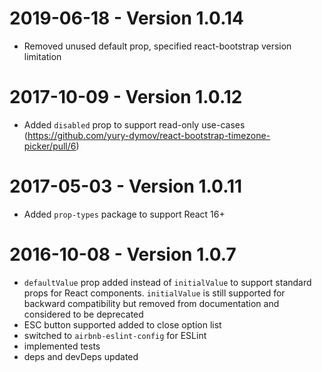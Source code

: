 # 2019-06-18 - Version 1.0.14
* Removed unused default prop, specified react-bootstrap version limitation

# 2017-10-09 - Version 1.0.12
* Added `disabled` prop to support read-only use-cases (https://github.com/yury-dymov/react-bootstrap-timezone-picker/pull/6)

# 2017-05-03 - Version 1.0.11
* Added `prop-types` package to support React 16+

# 2016-10-08 - Version 1.0.7
* `defaultValue` prop added instead of `initialValue` to support standard props for React components. `initialValue` is still supported for backward compatibility but removed from documentation and considered to be deprecated
* ESC button supported added to close option list
* switched to `airbnb-eslint-config` for ESLint
* implemented tests
* deps and devDeps updated
